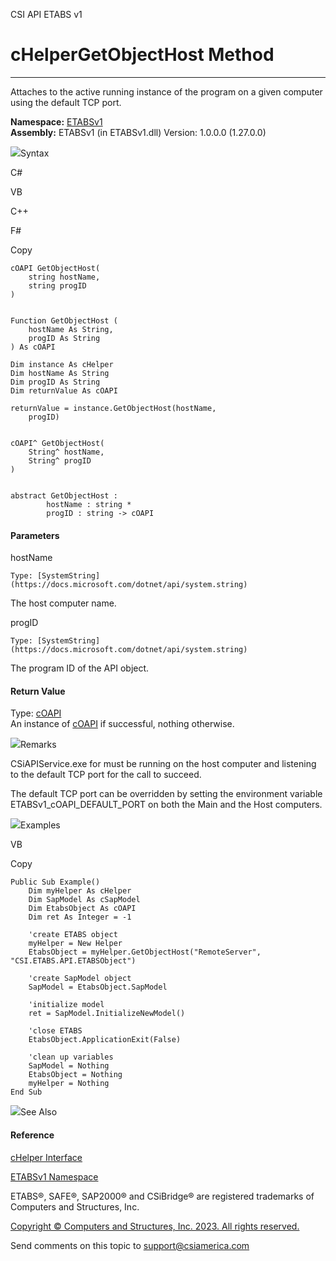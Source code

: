 ﻿

CSI API ETABS v1

# cHelperGetObjectHost Method  
  
---  
  
Attaches to the active running instance of the program on a given computer
using the default TCP port.

**Namespace:** [ETABSv1](2780f1b8-2033-5289-2298-1cdb2a7508d9.htm)  
**Assembly:** ETABSv1 (in ETABSv1.dll) Version: 1.0.0.0 (1.27.0.0)

![](../icons/SectionExpanded.png)Syntax

C#

VB

C++

F#

Copy

    
    
    cOAPI GetObjectHost(
    	string hostName,
    	string progID
    )
    
    
    Function GetObjectHost ( 
    	hostName As String,
    	progID As String
    ) As cOAPI
    
    Dim instance As cHelper
    Dim hostName As String
    Dim progID As String
    Dim returnValue As cOAPI
    
    returnValue = instance.GetObjectHost(hostName, 
    	progID)
    
    
    cOAPI^ GetObjectHost(
    	String^ hostName, 
    	String^ progID
    )
    
    
    abstract GetObjectHost : 
            hostName : string * 
            progID : string -> cOAPI 
    

#### Parameters

hostName

    Type: [SystemString](https://docs.microsoft.com/dotnet/api/system.string)  
The host computer name.

progID

    Type: [SystemString](https://docs.microsoft.com/dotnet/api/system.string)  
The program ID of the API object.

#### Return Value

Type: [cOAPI](85e13e9c-4b05-a5ed-4bfe-08903fdb79e1.htm)  
An instance of [cOAPI](85e13e9c-4b05-a5ed-4bfe-08903fdb79e1.htm) if
successful, nothing otherwise.

![](../icons/SectionExpanded.png)Remarks

CSiAPIService.exe for must be running on the host computer and listening to
the default TCP port for the call to succeed.

The default TCP port can be overridden by setting the environment variable
ETABSv1_cOAPI_DEFAULT_PORT on both the Main and the Host computers.

![](../icons/SectionExpanded.png)Examples

VB

Copy

    
    
    Public Sub Example()
        Dim myHelper As cHelper
        Dim SapModel As cSapModel
        Dim EtabsObject As cOAPI
        Dim ret As Integer = -1
    
        'create ETABS object
        myHelper = New Helper
        EtabsObject = myHelper.GetObjectHost("RemoteServer", "CSI.ETABS.API.ETABSObject")
    
        'create SapModel object
        SapModel = EtabsObject.SapModel
    
        'initialize model
        ret = SapModel.InitializeNewModel()
    
        'close ETABS
        EtabsObject.ApplicationExit(False)
    
        'clean up variables
        SapModel = Nothing
        EtabsObject = Nothing
        myHelper = Nothing
    End Sub

![](../icons/SectionExpanded.png)See Also

#### Reference

[cHelper Interface](26c23d4c-221d-7bb7-4ae5-e9d97657cdcf.htm)

[ETABSv1 Namespace](2780f1b8-2033-5289-2298-1cdb2a7508d9.htm)

ETABS®, SAFE®, SAP2000® and CSiBridge® are registered trademarks of Computers
and Structures, Inc.  

[Copyright © Computers and Structures, Inc. 2023. All rights
reserved.](http://www.csiamerica.com)

Send comments on this topic to
[support@csiamerica.com](mailto:support%40csiamerica.com?Subject=CSI%20API%20ETABS%20v1)

